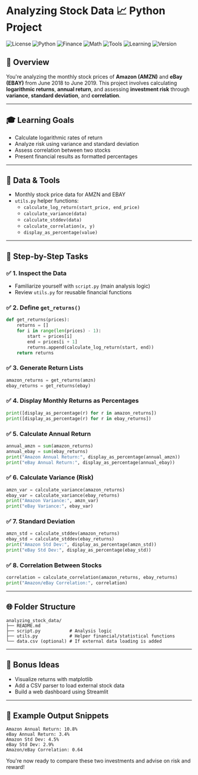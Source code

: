 # Analyzing Stock Data 📈 Python Project

![License](https://img.shields.io/badge/license-MIT-blue)
![Python](https://img.shields.io/badge/made%20with-Python-3776AB)
![Finance](https://img.shields.io/badge/Analysis-Stock%20Returns-green)
![Math](https://img.shields.io/badge/Features-Log%20Returns%20%26%20Correlation-blueviolet)
![Tools](https://img.shields.io/badge/Helper%20Module-utils.py-yellow)
![Learning](https://img.shields.io/badge/Level-Intermediate-orange)
![Version](https://img.shields.io/badge/version-1.0-green)

## 📅 Overview
You're analyzing the monthly stock prices of **Amazon (AMZN)** and **eBay (EBAY)** from June 2018 to June 2019. This project involves calculating **logarithmic returns**, **annual return**, and assessing **investment risk** through **variance**, **standard deviation**, and **correlation**.

---

## 🎓 Learning Goals
- Calculate logarithmic rates of return
- Analyze risk using variance and standard deviation
- Assess correlation between two stocks
- Present financial results as formatted percentages

---

## 🔢 Data & Tools
- Monthly stock price data for AMZN and EBAY
- `utils.py` helper functions:
  - `calculate_log_return(start_price, end_price)`
  - `calculate_variance(data)`
  - `calculate_stddev(data)`
  - `calculate_correlation(x, y)`
  - `display_as_percentage(value)`

---

## 🔹 Step-by-Step Tasks

### ✅ 1. Inspect the Data
- Familiarize yourself with `script.py` (main analysis logic)
- Review `utils.py` for reusable financial functions

### ✅ 2. Define `get_returns()`
```python
def get_returns(prices):
    returns = []
    for i in range(len(prices) - 1):
        start = prices[i]
        end = prices[i + 1]
        returns.append(calculate_log_return(start, end))
    return returns
```

### ✅ 3. Generate Return Lists
```python
amazon_returns = get_returns(amzn)
ebay_returns = get_returns(ebay)
```

### ✅ 4. Display Monthly Returns as Percentages
```python
print([display_as_percentage(r) for r in amazon_returns])
print([display_as_percentage(r) for r in ebay_returns])
```

### ✅ 5. Calculate Annual Return
```python
annual_amzn = sum(amazon_returns)
annual_ebay = sum(ebay_returns)
print("Amazon Annual Return:", display_as_percentage(annual_amzn))
print("eBay Annual Return:", display_as_percentage(annual_ebay))
```

### ✅ 6. Calculate Variance (Risk)
```python
amzn_var = calculate_variance(amazon_returns)
ebay_var = calculate_variance(ebay_returns)
print("Amazon Variance:", amzn_var)
print("eBay Variance:", ebay_var)
```

### ✅ 7. Standard Deviation
```python
amzn_std = calculate_stddev(amazon_returns)
ebay_std = calculate_stddev(ebay_returns)
print("Amazon Std Dev:", display_as_percentage(amzn_std))
print("eBay Std Dev:", display_as_percentage(ebay_std))
```

### ✅ 8. Correlation Between Stocks
```python
correlation = calculate_correlation(amazon_returns, ebay_returns)
print("Amazon/eBay Correlation:", correlation)
```

---

## 🌐 Folder Structure
```plaintext
analyzing_stock_data/
├── README.md
├── script.py           # Analysis logic
├── utils.py            # Helper financial/statistical functions
└── data.csv (optional) # If external data loading is added
```

---

## 🚀 Bonus Ideas
- Visualize returns with matplotlib
- Add a CSV parser to load external stock data
- Build a web dashboard using Streamlit

---

## 📄 Example Output Snippets
```
Amazon Annual Return: 10.8%
eBay Annual Return: 3.4%
Amazon Std Dev: 4.5%
eBay Std Dev: 2.9%
Amazon/eBay Correlation: 0.64
```

You're now ready to compare these two investments and advise on risk and reward!

